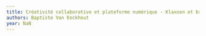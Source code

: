 ```yaml
---
title: Créativité collaborative et plateforme numérique - Klaxoon et brainstorming
authors: Baptiste Van Eeckhout
year: NaN
---
```


